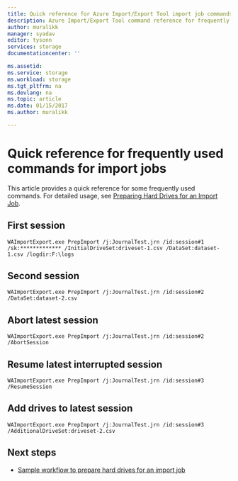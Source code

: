 ```yaml
---
title: Quick reference for Azure Import/Export Tool import job commands | Microsoft Docs
description: Azure Import/Export Tool command reference for frequently used import job commands.
author: muralikk
manager: syadav
editor: tysonn
services: storage
documentationcenter: ''

ms.assetid:
ms.service: storage
ms.workload: storage
ms.tgt_pltfrm: na
ms.devlang: na
ms.topic: article
ms.date: 01/15/2017
ms.author: muralikk

---
```

# Quick reference for frequently used commands for import jobs

This article provides a quick reference for some frequently used commands. For detailed usage, see [Preparing Hard Drives for an Import Job](storage-import-export-tool-preparing-hard-drives-import.md).

## First session

```
WAImportExport.exe PrepImport /j:JournalTest.jrn /id:session#1 /sk:************* /InitialDriveSet:driveset-1.csv /DataSet:dataset-1.csv /logdir:F:\logs
```

## Second session

```
WAImportExport.exe PrepImport /j:JournalTest.jrn /id:session#2 /DataSet:dataset-2.csv
```

## Abort latest session

```
WAImportExport.exe PrepImport /j:JournalTest.jrn /id:session#2 /AbortSession
```

## Resume latest interrupted session

```
WAImportExport.exe PrepImport /j:JournalTest.jrn /id:session#3 /ResumeSession
```

## Add drives to latest session

```
WAImportExport.exe PrepImport /j:JournalTest.jrn /id:session#3 /AdditionalDriveSet:driveset-2.csv
```

## Next steps

* [Sample workflow to prepare hard drives for an import job](storage-import-export-tool-sample-preparing-hard-drives-import-job-workflow.md)
